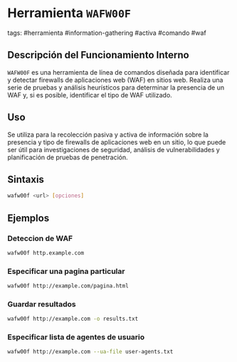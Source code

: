 # Herramienta `WAFW00F`

tags: #herramienta #information-gathering #activa #comando #waf

## Descripción del Funcionamiento Interno
`WAFW00F` es una herramienta de línea de comandos diseñada para identificar y detectar firewalls de aplicaciones web (WAF) en sitios web. Realiza una serie de pruebas y análisis heurísticos para determinar la presencia de un WAF y, si es posible, identificar el tipo de WAF utilizado.

## Uso
Se utiliza para la recolección pasiva y activa de información sobre la presencia y tipo de firewalls de aplicaciones web en un sitio, lo que puede ser útil para investigaciones de seguridad, análisis de vulnerabilidades y planificación de pruebas de penetración.

## Sintaxis
```bash
wafw00f <url> [opciones]
```

## Ejemplos

### Deteccion de WAF

```bash
wafw00f http.example.com
```

### Especificar una pagina particular

```bash
wafw00f http://example.com/pagina.html
```

### Guardar resultados

```bash
wafw00f http://example.com -o results.txt
```

### Especificar lista de agentes de usuario

```bash
wafw00f http://example.com --ua-file user-agents.txt
```

